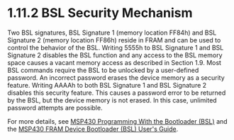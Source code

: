 # 1.11.2 BSL Security Mechanism

Two BSL signatures, BSL Signature 1 (memory location FF84h) and BSL Signature 2 (memory location FF86h) reside in FRAM
and can be used to control the behavior of the BSL. Writing 5555h to BSL Signature 1 and BSL Signature 2 disables the
BSL function and any access to the BSL memory space causes a vacant memory access as described in
Section 1.9. Most BSL commands require the BSL to be
unlocked by a user-defined password. An incorrect password erases the device memory as a security feature. Writing
AAAAh to both BSL Signature 1 and BSL Signature 2 disables this security feature. This causes a password error to be
returned by the BSL, but the device memory is not erased. In this case, unlimited password attempts are possible.

For more details, see [MSP430 Programming With the Bootloader (BSL)](http://www.ti.com/lit/pdf/SLAU319) and the
[MSP430 FRAM Device Bootloader (BSL) User's Guide](http://www.ti.com/lit/pdf/SLAU550).